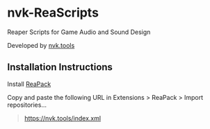 # nvk-ReaScripts

Reaper Scripts for Game Audio and Sound Design

Developed by [nvk.tools](https://nvk.tools)

## Installation Instructions

Install [ReaPack](https://reapack.com)

Copy and paste the following URL in Extensions > ReaPack > Import repositories...
> https://nvk.tools/index.xml
